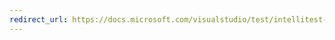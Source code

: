 ```yaml
---
redirect_url: https://docs.microsoft.com/visualstudio/test/intellitest-manual/warnings-and-errors
---
```

